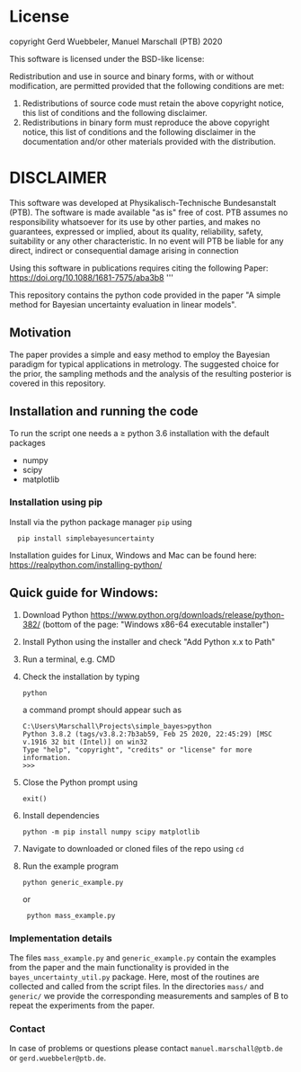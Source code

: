 # License
 
 copyright Gerd Wuebbeler, Manuel Marschall (PTB) 2020
 
 This software is licensed under the BSD-like license:

 Redistribution and use in source and binary forms, with or without
 modification, are permitted provided that the following conditions are met:
 
 1. Redistributions of source code must retain the above copyright notice,
    this list of conditions and the following disclaimer.
 2. Redistributions in binary form must reproduce the above copyright
    notice, this list of conditions and the following disclaimer in
    the documentation and/or other materials provided with the distribution.

 DISCLAIMER
 ==========
 This software was developed at Physikalisch-Technische Bundesanstalt
 (PTB). The software is made available "as is" free of cost. PTB assumes
 no responsibility whatsoever for its use by other parties, and makes no
 guarantees, expressed or implied, about its quality, reliability, safety,
 suitability or any other characteristic. In no event will PTB be liable
 for any direct, indirect or consequential damage arising in connection

Using this software in publications requires citing the following
 Paper: https://doi.org/10.1088/1681-7575/aba3b8
'''



This repository contains the python code provided in the paper "A simple method for Bayesian uncertainty evaluation in linear models".

## Motivation
The paper provides a simple and easy method to employ the Bayesian paradigm for typical applications in metrology. 
The suggested choice for the prior, the sampling methods and the analysis of the resulting posterior is covered in this repository.

## Installation and running the code 

To run the script one needs a $\geq$ python 3.6 installation with the default packages
* numpy
* scipy
* matplotlib

### Installation using pip

Install via the python package manager `pip` using

```
  pip install simplebayesuncertainty
```

Installation guides for Linux, Windows and Mac can be found here: https://realpython.com/installing-python/

## Quick guide for Windows:

1. Download Python https://www.python.org/downloads/release/python-382/ (bottom of the page: "Windows x86-64 executable installer") 
2. Install Python using the installer and check "Add Python x.x to Path"
3. Run a terminal, e.g. CMD
4. Check the installation by typing

	```
	python
	```
   a command prompt should appear such as 

	```
	C:\Users\Marschall\Projects\simple_bayes>python
	Python 3.8.2 (tags/v3.8.2:7b3ab59, Feb 25 2020, 22:45:29) [MSC v.1916 32 bit (Intel)] on win32
	Type "help", "copyright", "credits" or "license" for more information.
	>>>
	```


5. Close the Python prompt using
	```
	exit()
	```
6. Install dependencies
	```
	python -m pip install numpy scipy matplotlib
	```
7. Navigate to downloaded or cloned files of the repo using `cd`
8. Run the example program
	```
	python generic_example.py
	```
   or
   ```
	python mass_example.py
	```

### Implementation details

The files `mass_example.py` and `generic_example.py` contain the examples from the paper and the main functionality is provided in the `bayes_uncertainty_util.py` package. 
Here, most of the routines are collected and called from the script files. 
In the directories `mass/` and `generic/` we provide the corresponding measurements and samples of B to repeat the experiments from the paper. 

### Contact

In case of problems or questions please contact `manuel.marschall@ptb.de` or `gerd.wuebbeler@ptb.de`.
